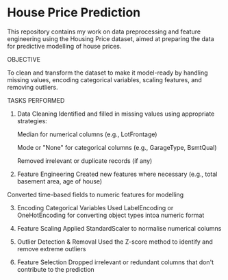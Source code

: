 # House Price Prediction
This repository contains my work on data preprocessing and feature engineering using the Housing Price dataset, aimed at preparing the data for predictive modelling of house prices.

OBJECTIVE

To clean and transform the dataset to make it model-ready by handling missing values, encoding categorical variables, scaling features, and removing outliers.

TASKS PERFORMED
1. Data Cleaning
Identified and filled in missing values using appropriate strategies:

    Median for numerical columns (e.g., LotFrontage)

    Mode or "None" for categorical columns (e.g., GarageType, BsmtQual)

   Removed irrelevant or duplicate records (if any)

 2. Feature Engineering
Created new features where necessary (e.g., total basement area, age of house)

Converted time-based fields to numeric features for modelling

 3. Encoding Categorical Variables
Used LabelEncoding or OneHotEncoding for converting object types intoa  numeric format

 4. Feature Scaling
Applied StandardScaler to normalise numerical columns

 5. Outlier Detection & Removal
Used the Z-score method to identify and remove extreme outliers

6. Feature Selection
Dropped irrelevant or redundant columns that don't contribute to the prediction

